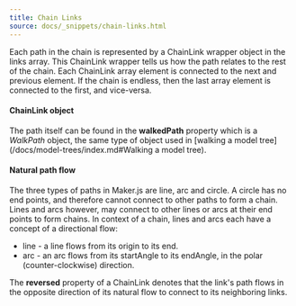 ```yaml
---
title: Chain Links
source: docs/_snippets/chain-links.html
---
```


Each path in the chain is represented by a ChainLink wrapper object in the links array.
This ChainLink wrapper tells us how the path relates to the rest of the chain.
Each ChainLink array element is connected to the next and previous element.
If the chain is endless, then the last array element is connected to the first, and vice-versa.

#### ChainLink object

 
The path itself can be found in the **walkedPath** property which is a *WalkPath* object,
the same type of object used in [walking a model tree](/docs/model-trees/index.md#Walking a model tree).

#### Natural path flow

The three types of paths in Maker.js are line, arc and circle. A circle has no end points, and therefore cannot
connect to other paths to form a chain. Lines and arcs however, may connect to other lines or arcs at their end
points to form chains. In context of a chain, lines and arcs each have a concept of a directional flow:

* line - a line flows from its origin to its end.
* arc - an arc flows from its startAngle to its endAngle, in the polar (counter-clockwise) direction.

The **reversed** property of a ChainLink denotes that the link's path flows in the opposite direction of its natural flow
to connect to its neighboring links.
